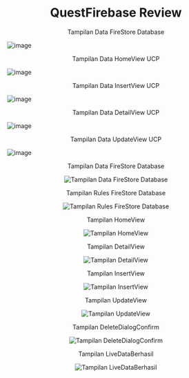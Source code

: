 <h1 align="center">QuestFirebase Review</h1>


<p align="center">Tampilan Data FireStore Database</p>

![image](https://github.com/user-attachments/assets/eb250074-7249-43c8-abaa-78ae6b59c13e)

<p align="center">Tampilan Data HomeView UCP</p>

![image](https://github.com/user-attachments/assets/a0c98f71-93d4-4ef3-bc28-1af5c770a714)


<p align="center">Tampilan Data InsertView UCP</p>

![image](https://github.com/user-attachments/assets/36dc3ac0-b439-44e2-9e19-383f1bf555fd)


<p align="center">Tampilan Data DetailView UCP</p>

![image](https://github.com/user-attachments/assets/5fa38a79-457a-4976-ad60-90322d45b643)


<p align="center">Tampilan Data UpdateView UCP</p>

![image](https://github.com/user-attachments/assets/791cac5a-e15a-433d-b8ac-4602c0c8704b)


<p align="center">Tampilan Data FireStore Database</p>

<p align="center">
  <img src="https://github.com/user-attachments/assets/af3fb196-2ffe-4ccd-8154-001f9cb6ced3" alt="Tampilan Data FireStore Database">
</p>

<p align="center">Tampilan Rules FireStore Database</p>

<p align="center">
  <img src="https://github.com/user-attachments/assets/24dd6823-5242-4f55-8532-65e24d372ecb" alt="Tampilan Rules FireStore Database">
</p>

<p align="center">Tampilan HomeView</p>

<p align="center">
  <img src="https://github.com/user-attachments/assets/816ad196-6f2f-4662-889f-24aaebae53ff" alt="Tampilan HomeView">
</p>

<p align="center">Tampilan DetailView</p>

<p align="center">
  <img src="https://github.com/user-attachments/assets/442414b5-2e20-4b3e-803f-23adade3fdcc" alt="Tampilan DetailView">
</p>

<p align="center">Tampilan InsertView</p>

<p align="center">
  <img src="https://github.com/user-attachments/assets/c3cf73ab-d696-42dc-b399-044065e86f5c" alt="Tampilan InsertView">
</p>

<p align="center">Tampilan UpdateView</p>

<p align="center">
  <img src="https://github.com/user-attachments/assets/6c1a9438-483f-46d5-9e0d-782a43c62a23" alt="Tampilan UpdateView">
</p>

<p align="center">Tampilan DeleteDialogConfirm</p>

<p align="center">
  <img src="https://github.com/user-attachments/assets/440fa8af-bc9d-4b35-8b61-a45acb1b09ad" alt="Tampilan DeleteDialogConfirm">
</p>

<p align="center">Tampilan LiveDataBerhasil</p>

<p align="center">
  <img src="https://github.com/user-attachments/assets/0b579291-a12e-403d-a14f-0f149916eac7" alt="Tampilan LiveDataBerhasil">
</p>
